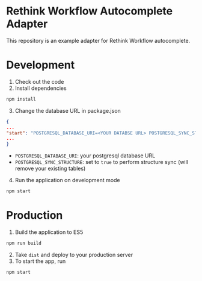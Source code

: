 # Rethink Workflow Autocomplete Adapter
This repository is an example adapter for Rethink Workflow autocomplete. 

# Development

1. Check out the code
2. Install dependencies
```bash
npm install
```
3. Change the database URL in package.json
```json
{
...
"start": "POSTGRESQL_DATABASE_URI=<YOUR DATABSE URL> POSTGRESQL_SYNC_STRUCTURE=false ./node_modules/.bin/babel-node --debug --presets es2015 -- src/server.js --debug",
...
}
```
 * ```POSTGRESQL_DATABASE_URI```: your postgresql database URL
 * ```POSTGRESQL_SYNC_STRUCTURE```: set to ```true``` to perform structure sync (will remove your existing tables)
4. Run the application on development mode
```bash
npm start
```

# Production
1. Build the application to ES5
```bash
npm run build
```
2. Take ```dist``` and deploy to your production server
3. To start the app, run 
```bash
npm start
```